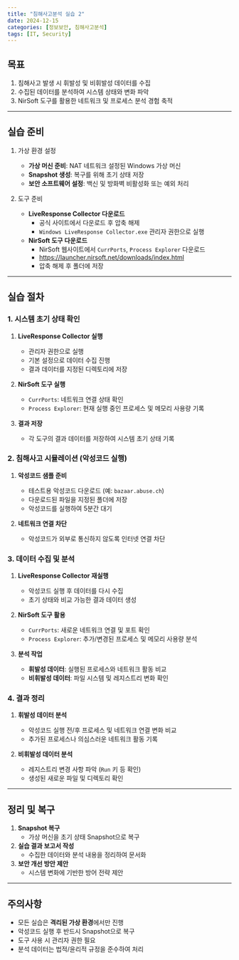 ```yaml
---
title: "침해사고분석 실습 2"
date: 2024-12-15
categories: [정보보안, 침해사고분석]
tags: [IT, Security]
---
```


## 목표

1. 침해사고 발생 시 휘발성 및 비휘발성 데이터를 수집
2. 수집된 데이터를 분석하여 시스템 상태와 변화 파악
3. NirSoft 도구를 활용한 네트워크 및 프로세스 분석 경험 축적

---

## 실습 준비

1. 가상 환경 설정
    - **가상 머신 준비**: NAT 네트워크 설정된 Windows 가상 머신
    - **Snapshot 생성**: 복구를 위해 초기 상태 저장
    - **보안 소프트웨어 설정**: 백신 및 방화벽 비활성화 또는 예외 처리

2. 도구 준비
    - **LiveResponse Collector 다운로드**
      - 공식 사이트에서 다운로드 후 압축 해제
      - `Windows LiveResponse Collector.exe` 관리자 권한으로 실행
    - **NirSoft 도구 다운로드**
      - NirSoft 웹사이트에서 `CurrPorts`, `Process Explorer` 다운로드
      - https://launcher.nirsoft.net/downloads/index.html
      - 압축 해제 후 폴더에 저장

---

## 실습 절차

### 1. 시스템 초기 상태 확인
1. **LiveResponse Collector 실행**
   - 관리자 권한으로 실행
   - 기본 설정으로 데이터 수집 진행
   - 결과 데이터를 지정된 디렉토리에 저장

2. **NirSoft 도구 실행**
   - `CurrPorts`: 네트워크 연결 상태 확인
   - `Process Explorer`: 현재 실행 중인 프로세스 및 메모리 사용량 기록

3. **결과 저장**
   - 각 도구의 결과 데이터를 저장하여 시스템 초기 상태 기록

### 2. 침해사고 시뮬레이션 (악성코드 실행)
1. **악성코드 샘플 준비**
   - 테스트용 악성코드 다운로드 (예: `bazaar.abuse.ch`)
   - 다운로드된 파일을 지정된 폴더에 저장
   - 악성코드를 실행하여 5분간 대기

2. **네트워크 연결 차단**
   - 악성코드가 외부로 통신하지 않도록 인터넷 연결 차단

### 3. 데이터 수집 및 분석
1. **LiveResponse Collector 재실행**
   - 악성코드 실행 후 데이터를 다시 수집
   - 초기 상태와 비교 가능한 결과 데이터 생성

2. **NirSoft 도구 활용**
   - `CurrPorts`: 새로운 네트워크 연결 및 포트 확인
   - `Process Explorer`: 추가/변경된 프로세스 및 메모리 사용량 분석

3. **분석 작업**
   - **휘발성 데이터**: 실행된 프로세스와 네트워크 활동 비교
   - **비휘발성 데이터**: 파일 시스템 및 레지스트리 변화 확인

### 4. 결과 정리
1. **휘발성 데이터 분석**
   - 악성코드 실행 전/후 프로세스 및 네트워크 연결 변화 비교
   - 추가된 프로세스나 의심스러운 네트워크 활동 기록

2. **비휘발성 데이터 분석**
   - 레지스트리 변경 사항 파악 (`Run` 키 등 확인)
   - 생성된 새로운 파일 및 디렉토리 확인

---

## 정리 및 복구
1. **Snapshot 복구**
   - 가상 머신을 초기 상태 Snapshot으로 복구
2. **실습 결과 보고서 작성**
   - 수집한 데이터와 분석 내용을 정리하여 문서화
3. **보안 개선 방안 제안**
   - 시스템 변화에 기반한 방어 전략 제안

---

## 주의사항
- 모든 실습은 **격리된 가상 환경**에서만 진행
- 악성코드 실행 후 반드시 Snapshot으로 복구
- 도구 사용 시 관리자 권한 필요
- 분석 데이터는 법적/윤리적 규정을 준수하여 처리
